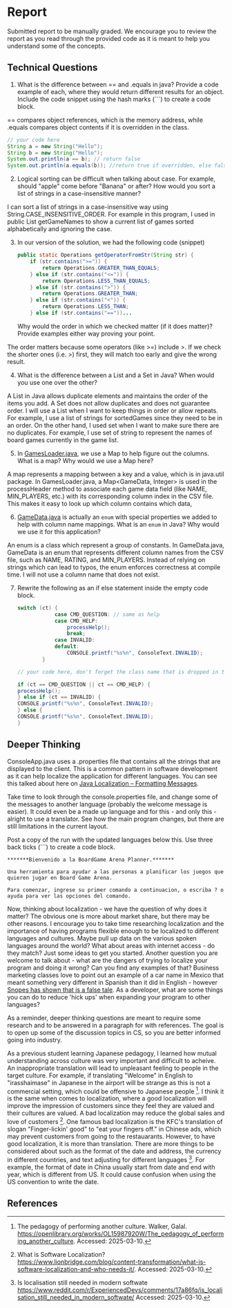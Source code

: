 # Report

Submitted report to be manually graded. We encourage you to review the report as you read through the provided
code as it is meant to help you understand some of the concepts. 

## Technical Questions

1. What is the difference between == and .equals in java? Provide a code example of each, where they would return different results for an object. Include the code snippet using the hash marks (```) to create a code block.
   
== compares object references, which is the memory address, while .equals compares object contents if it is overridden in the class.
   ```java
   // your code here
   String a = new String("Hello");
   String b = new String("Hello");
   System.out.println(a == b); // return false
   System.out.println(a.equals(b)); //return true if overridden, else false
   ```




2. Logical sorting can be difficult when talking about case. For example, should "apple" come before "Banana" or after? How would you sort a list of strings in a case-insensitive manner? 

I can sort a list of strings in a case-insensitive way using String.CASE_INSENSITIVE_ORDER. For example in this program, I used in public List<String> getGameNames to show a current list of games sorted alphabetically and ignoring the case.



3. In our version of the solution, we had the following code (snippet)
    ```java
    public static Operations getOperatorFromStr(String str) {
        if (str.contains(">=")) {
            return Operations.GREATER_THAN_EQUALS;
        } else if (str.contains("<=")) {
            return Operations.LESS_THAN_EQUALS;
        } else if (str.contains(">")) {
            return Operations.GREATER_THAN;
        } else if (str.contains("<")) {
            return Operations.LESS_THAN;
        } else if (str.contains("=="))...
    ```
    Why would the order in which we checked matter (if it does matter)? Provide examples either way proving your point. 

The order matters because some operators (like >=) include >. If we check the shorter ones (i.e. >) first, they will match too early and give the wrong result.

4. What is the difference between a List and a Set in Java? When would you use one over the other? 

A List in Java allows duplicate elements and maintains the order of the items you add. A Set does not allow duplicates and does not guarantee order.
I will use a List when I want to keep things in order or allow repeats. For example, I use a list of strings for sortedGames since they need to be in an order. On the other hand, I used set when I want to make sure there are no duplicates. For example, I use set of string to represent the names of board games currently in the game list.

5. In [GamesLoader.java](src/main/java/student/GamesLoader.java), we use a Map to help figure out the columns. What is a map? Why would we use a Map here? 

A map represents a mapping between a key and a value, which is in java.util package.
In GamesLoader.java, a Map<GameData, Integer> is used in the processHeader method to associate each game data field (like NAME, MIN_PLAYERS, etc.) with its corresponding column index in the CSV file. This makes it easy to look up which column contains which data,


6. [GameData.java](src/main/java/student/GameData.java) is actually an `enum` with special properties we added to help with column name mappings. What is an `enum` in Java? Why would we use it for this application?

An enum is a class which represent a group of constants.
In GameData.java, GameData is an enum that represents different column names from the CSV file, such as NAME, RATING, and MIN_PLAYERS.
Instead of relying on strings which can lead to typos, the enum enforces correctness at compile time. I will not use a column name that does not exist.





7. Rewrite the following as an if else statement inside the empty code block.
    ```java
    switch (ct) {
                case CMD_QUESTION: // same as help
                case CMD_HELP:
                    processHelp();
                    break;
                case INVALID:
                default:
                    CONSOLE.printf("%s%n", ConsoleText.INVALID);
            }
    ``` 

    ```java
    // your code here, don't forget the class name that is dropped in the switch block..
   
   if (ct == CMD_QUESTION || ct == CMD_HELP) {
    processHelp();
   } else if (ct == INVALID) {
   CONSOLE.printf("%s%n", ConsoleText.INVALID);
   } else {
   CONSOLE.printf("%s%n", ConsoleText.INVALID);
   }
    
    ```

## Deeper Thinking

ConsoleApp.java uses a .properties file that contains all the strings
that are displayed to the client. This is a common pattern in software development
as it can help localize the application for different languages. You can see this
talked about here on [Java Localization – Formatting Messages](https://www.baeldung.com/java-localization-messages-formatting).

Take time to look through the console.properties file, and change some of the messages to
another language (probably the welcome message is easier). It could even be a made up language and for this - and only this - alright to use a translator. See how the main program changes, but there are still limitations in 
the current layout. 

Post a copy of the run with the updated languages below this. Use three back ticks (```) to create a code block. 

```text
*******Bienvenido a la BoardGame Arena Planner.*******

Una herramienta para ayudar a las personas a planificar los juegos que
quieren jugar en Board Game Arena.

Para comenzar, ingrese su primer comando a continuacion, o escriba ? o ayuda para ver las opciones del comando.
```

Now, thinking about localization - we have the question of why does it matter? The obvious
one is more about market share, but there may be other reasons.  I encourage
you to take time researching localization and the importance of having programs
flexible enough to be localized to different languages and cultures. Maybe pull up data on the
various spoken languages around the world? What about areas with internet access - do they match? Just some ideas to get you started. Another question you are welcome to talk about - what are the dangers of trying to localize your program and doing it wrong? Can you find any examples of that? Business marketing classes love to point out an example of a car name in Mexico that meant something very different in Spanish than it did in English - however [Snopes has shown that is a false tale](https://www.snopes.com/fact-check/chevrolet-nova-name-spanish/).  As a developer, what are some things you can do to reduce 'hick ups' when expanding your program to other languages?


As a reminder, deeper thinking questions are meant to require some research and to be answered in a paragraph for with references. The goal is to open up some of the discussion topics in CS, so you are better informed going into industry. 


As a previous student learning Japanese pedagogy, I learned how mutual understanding across culture was very important and difficult to acheive. An inappropriate translation will lead to unpleasant feeling to people in the target culture. For example, if translating "Welcome" in English to "irasshaimase" in Japanese in the airport will be strange as this is not a commercial setting, which could be offensive to Japanese people [^1].
I think it is the same when comes to localization, where a good localization will improve the impression of customers since they feel they are valued and their cultures are valued. A bad localization may reduce the global sales and love of customers [^2]. One famous bad localization is the KFC's translation of slogan "Finger-lickin' good" to "eat your fingers off." in Chinese ads, which may prevent customers from going to the restauarants. 
However, to have good localization, it is more than translation. There are more things to be considered about such as the format of the date and address, the currency in different countries, and text adjusting for different languages [^3]. For example, the format of date in China usually start from date and end with year, which is different from US. It could cause confusion when using the US convention to write the date.

## References

[^1]: The pedagogy of performing another culture. Walker, Galal. https://openlibrary.org/works/OL15987920W/The_pedagogy_of_performing_another_culture. Accessed: 2025-03-10.
[^2]: What is Software Localization? https://www.lionbridge.com/blog/content-transformation/what-is-software-localization-and-who-needs-it/. Accessed: 2025-03-10.
[^3]: Is localisation still needed in modern softwate https://www.reddit.com/r/ExperiencedDevs/comments/17a86fq/is_localisation_still_needed_in_modern_softwate/ Accessed: 2025-03-10.